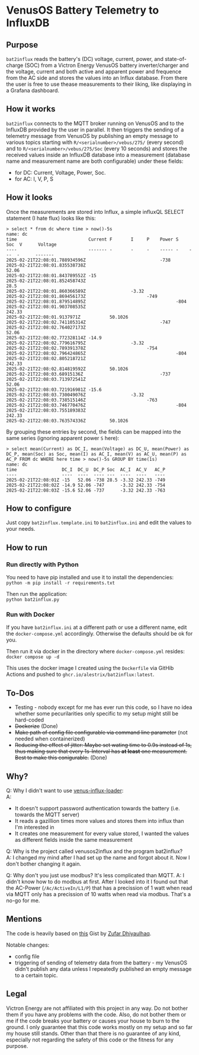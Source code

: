 # VenusOS Battery Telemetry to InfluxDB

## Purpose

`bat2influx` reads the battery's (DC) voltage, current, power, and state-of-charge (SOC) from a Victron
Energy VenusOS battery inverter/charger and the voltage, current and both active and apparent power and
frequence from the AC side and stores the values into an Influx database. From there the
user is free to use thease measurements to their liking, like displaying in a Grafana dashboard.

## How it works

`bat2influx` connects to the MQTT broker running on VenusOS and to the InfluxDB provided by the
user in parallel. It then triggers the sending of a telemetry message from VenusOS by publishing
an empty message to various topics starting with `R/<serialnumber>/vebus/275/` (every second) and to
`R/<serialnumber>/vebus/275/Soc` (every 10 seconds) and stores the received values inside an
InfluxDB database into a measurement (database name and measurement name are both configurable) under these fields:
- for DC: Current, Voltage, Power, Soc.
- for AC: I, V, P, S

## How it looks

Once the measurements are stored into Influx, a simple influxQL SELECT statement (I hate flux) looks
like this:

```
> select * from dc where time > now()-5s 
name: dc
time                           Current F       I     P    Power S    Soc  V      Voltage
----                           ------- -       -     -    ----- -    ---  -      -------
2025-02-21T22:08:01.788934596Z                            -738                   
2025-02-21T22:08:01.835538738Z                                                   52.06
2025-02-21T22:08:01.843789552Z -15                                               
2025-02-21T22:08:01.852458743Z                                       28.5        
2025-02-21T22:08:01.860366589Z                 -3.32                             
2025-02-21T22:08:01.869456173Z                       -749                        
2025-02-21T22:08:01.879514895Z                                  -804             
2025-02-21T22:08:01.903708535Z                                            242.33 
2025-02-21T22:08:01.9137971Z           50.1026                                   
2025-02-21T22:08:02.741105314Z                            -747                   
2025-02-21T22:08:02.764027173Z                                                   52.06
2025-02-21T22:08:02.772328114Z -14.9                                             
2025-02-21T22:08:02.779616795Z                 -3.32                             
2025-02-21T22:08:02.789391378Z                       -754                        
2025-02-21T22:08:02.796424865Z                                  -804             
2025-02-21T22:08:02.805218721Z                                            242.33 
2025-02-21T22:08:02.814819592Z         50.1026                                   
2025-02-21T22:08:03.68915136Z                             -737                   
2025-02-21T22:08:03.713972541Z                                                   52.06
2025-02-21T22:08:03.721916981Z -15.6                                             
2025-02-21T22:08:03.730049076Z                 -3.32                             
2025-02-21T22:08:03.738515146Z                       -763                        
2025-02-21T22:08:03.746770476Z                                  -804             
2025-02-21T22:08:03.755189383Z                                            242.33 
2025-02-21T22:08:03.763574336Z         50.1026                                   

```

By grouping these entries by second, the fields can be mapped into the same series (ignoring apparent power `S` here):
```
> select mean(Current) as DC_I, mean(Voltage) as DC_U, mean(Power) as DC_P, mean(Soc) as Soc, mean(I) as AC_I, mean(V) as AC_U, mean(P) as AC_P FROM dc WHERE here time > now()-5s GROUP BY time(1s)
name: dc
time                 DC_I  DC_U  DC_P Soc  AC_I  AC_V   AC_P
----                 ----  ----  ---- ---  ----  ----   ----
2025-02-21T22:08:01Z -15   52.06 -738 28.5 -3.32 242.33 -749
2025-02-21T22:08:02Z -14.9 52.06 -747      -3.32 242.33 -754
2025-02-21T22:08:03Z -15.6 52.06 -737      -3.32 242.33 -763
```

## How to configure

Just copy `bat2influx.template.ini` to `bat2influx.ini` and edit the values to your needs.

## How to run

### Run directly with Python

You need to have pip installed and use it to install the dependencies:  
`python -m pip install -r requirements.txt`

Then run the application:  
`python bat2influx.py`

### Run with Docker

If you have `bat2influx.ini` at a different path or use a different name, edit the `docker-compose.yml`
accordingly. Otherwise the defaults should be ok for you.

Then run it via docker in the directory where `docker-compose.yml` resides:  
`docker compose up -d`

This uses the docker image I created using the `Dockerfile` via GitHib Actions and pushed
to `ghcr.io/alestrix/bat2influx:latest`.

## To-Dos

- Testing - nobody except for me has ever run this code, so I have no idea whether some pecurilarities only
specific to my setup might still be hard-coded
- ~~Dockerize~~ (Done)
- ~~Make path of config file configurable via command line parameter~~ (not needed when containerized)
- ~~Reducing the effect of jitter: Maybe set wating time to 0.9s instead of 1s, thus making sure that every 1s-Interval
has **at least** one measurement. Best to make this conigurable.~~ (Done)

## Why?

Q: Why I didn't want to use [venus-influx-loader](https://github.com/victronenergy/venus-influx-loader):  
A:  
- It doesn't support password authentication towards the battery (i.e. towards the MQTT server)
- It reads a gazillion times more values and stores them into influx than I'm interested in
- It creates one measurement for every value stored, I wanted the values as different fields inside the same measurement

Q: Why is the project called venusos2influx and the program bat2influx?  
A: I changed my mind after I had set up the name and forgot about it. Now I don't bother changing it again.

Q: Why don't you just use modbus? It's less complicated than MQTT.
A: I didn't know how to do modbus at first. After I looked into it I found out that the AC-Power (`/Ac/ActiveIn/L1/P`) that
has a precission of 1 watt when read via MQTT only has a precission of 10 watts when read via modbus. That's a no-go for me.

## Mentions

The code is heavily based on [this](https://gist.github.com/zufardhiyaulhaq/fe322f61b3012114379235341b935539)
Gist by [Zufar Dhiyaulhaq](https://github.com/zufardhiyaulhaq).

Notable changes:
- config file
- triggering of sending of telemetry data from the battery - my VenusOS didn't publish any data unless I
repeatedly published an empty message to a certain topic.

## Legal

Victron Energy are not affiliated with this project in any way. Do not bother them if you have any problems
with the code. Also, do not bother them or me if the code breaks your battery or causes your house to burn
to the ground. I only guarantee that this code works mostly on my setup and so far my house still stands. Other
than that there is no guarantee of any kind, especially not regarding the safety of this code or the fitness
for any purpose.
